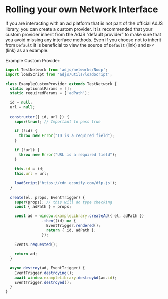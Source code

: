 # Rolling your own Network Interface
If you are interacting with an ad platform that is not part of the official AdJS library, you can create a custom provider. It is recommended that your custom provider inherit from the AdJS “default provider” to make sure that you avoid missing any interface methods. Even if you choose not to inherit from `Default` it is beneficial to view the source of `Default` (link) and `DFP` (link) as an example.

Example Custom Provider:

```js
import TestNetwork from 'adjs/networks/Noop';
import loadScript from 'adjs/utils/loadScript';

class ExampleCustomProvider extends TestNetwork {
  static optionalParams = [];
  static requiredParams = ['adPath'];
  
  id = null;
  url = null;
  
  constructor({ id, url }) {
    super(true); // Important to pass true
      
    if (!id) {
      throw new Error("ID is a required field");
    }
    
    if (!url) {
      throw new Error("URL is a required field");
    }
    
    this.id = id;
    this.url = url;
    
    loadScript('https://cdn.econify.com/dfp.js');
  }
  
  create(el, props, EventTrigger) {
    super(props); // this will do type checking
    const { adPath } = props;

    const ad = window.exampleLibrary.createAd({ el, adPath })
                .then((id) => {
                  EventTrigger.rendered();
                  return { id, adPath };
                });
                
    Events.requested();
    
    return ad;
  }
  
  async destroy(ad, EventTrigger) {
    EventTrigger.destroying();
    await window.exampleLibrary.destroyAd(ad.id);
    EventTrigger.destroyed();
  }
} 
```

